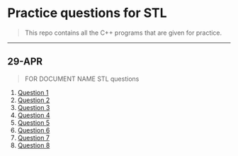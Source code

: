 # Practice questions for STL

> This repo contains all the C++ programs that are given for practice.

______
29-APR
------
  >FOR DOCUMENT NAME STL questions
  
  1. [Question 1](../stl/q1.cpp)
  1. [Question 2](../stl/q2.cpp)
  1. [Question 3](../stl/q3.cpp)
  1. [Question 4](../stl/q4.cpp)
  1. [Question 5](../stl/q5.cpp)
  1. [Question 6](../stl/q6.cpp)
  1. [Question 7](../stl/q7.cpp)
  1. [Question 8](../stl/q8.cpp)
  